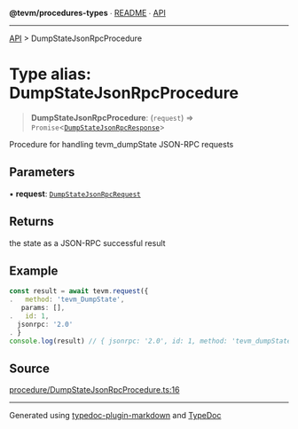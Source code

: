 **@tevm/procedures-types** ∙ [README](../README.md) ∙ [API](../API.md)

***

[API](../API.md) > DumpStateJsonRpcProcedure

# Type alias: DumpStateJsonRpcProcedure

> **DumpStateJsonRpcProcedure**: (`request`) => `Promise`\<[`DumpStateJsonRpcResponse`](DumpStateJsonRpcResponse.md)\>

Procedure for handling tevm_dumpState JSON-RPC requests

## Parameters

▪ **request**: [`DumpStateJsonRpcRequest`](DumpStateJsonRpcRequest.md)

## Returns

the state as a JSON-RPC successful result

## Example

```ts
const result = await tevm.request({
.   method: 'tevm_DumpState',
   params: [],
.   id: 1,
  jsonrpc: '2.0'
. }
console.log(result) // { jsonrpc: '2.0', id: 1, method: 'tevm_dumpState', result: {'0x...': '0x....', ...}}
```

## Source

[procedure/DumpStateJsonRpcProcedure.ts:16](https://github.com/evmts/tevm-monorepo/blob/main/packages/procedures-types/src/procedure/DumpStateJsonRpcProcedure.ts#L16)

***
Generated using [typedoc-plugin-markdown](https://www.npmjs.com/package/typedoc-plugin-markdown) and [TypeDoc](https://typedoc.org/)
